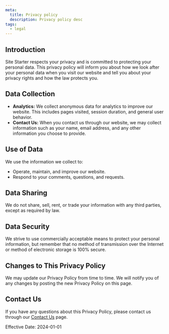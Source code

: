 ```yaml
---
meta:
  title: Privacy policy
  description: Privacy policy desc
tags:
  - legal
---
```

## Introduction

Site Starter respects your privacy and is committed to protecting your personal data. This privacy policy will inform you about how we look after your personal data when you visit our website and tell you about your privacy rights and how the law protects you.

## Data Collection

* **Analytics:** We collect anonymous data for analytics to improve our website. This includes pages visited, session duration, and general user behavior.
* **Contact Us:** When you contact us through our website, we may collect information such as your name, email address, and any other information you choose to provide.

## Use of Data

We use the information we collect to:

* Operate, maintain, and improve our website.
* Respond to your comments, questions, and requests.

## Data Sharing

We do not share, sell, rent, or trade your information with any third parties, except as required by law.

## Data Security

We strive to use commercially acceptable means to protect your personal information, but remember that no method of transmission over the Internet or method of electronic storage is 100% secure.

## Changes to This Privacy Policy

We may update our Privacy Policy from time to time. We will notify you of any changes by posting the new Privacy Policy on this page.

## Contact Us

If you have any questions about this Privacy Policy, please contact us through our [Contact Us](/contact) page.

Effective Date: 2024-01-01
